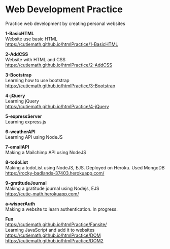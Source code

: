 # Web Development Practice
Practice web development by creating personal websites  
 
**1-BasicHTML**    
Website use basic HTML  
https://cutiemath.github.io/htmlPractice/1-BasicHTML  

**2-AddCSS**  
Website with HTML and CSS   
https://cutiemath.github.io/htmlPractice/2-AddCSS    
  
**3-Bootstrap**  
Learning how to use bootstrap  
https://cutiemath.github.io/htmlPractice/3-Bootstrap  
  
**4-jQuery**  
Learning jQuery  
https://cutiemath.github.io/htmlPractice/4-jQuery  
  
**5-expressServer**  
Learning express.js  
  
**6-weatherAPI**  
Learning API using NodeJS  
  
**7-emailAPI**  
Making a Mailchimp API using NodeJS  
  
**8-todoList**  
Making a todoList using NodeJS, EJS. Deployed on Heroku. Used MongoDB    
https://rocky-badlands-37403.herokuapp.com/
  
  
**9-gratitudeJournal**  
Making a gratitude journal using Nodejs, EJS  
https://cutie-math.herokuapp.com/  
  
  
**a-wisperAuth**  
Making a website to learn authentication. In progress.  
  
  


**Fun**  
https://cutiemath.github.io/htmlPractice/Fansite/  
Learning JavaScript and add it to websites  
https://cutiemath.github.io/htmlPractice/DOM  
https://cutiemath.github.io/htmlPractice/DOM2  

